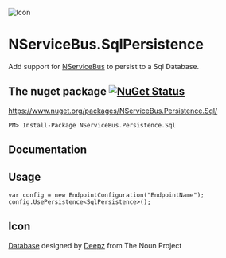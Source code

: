 ![Icon](https://raw.githubusercontent.com/NServiceBusSqlPersistence/NServiceBus.SqlPersistence/master/Icon/package_icon.png)

NServiceBus.SqlPersistence
===========================

Add support for [NServiceBus](https://docs.particular.net/nservicebus/) to persist to a Sql Database.


## The nuget package  [![NuGet Status](http://img.shields.io/nuget/v/NServiceBus.Persistence.Sql.svg?style=flat)](https://www.nuget.org/packages/NServiceBus.Persistence.Sql/)

https://www.nuget.org/packages/NServiceBus.Persistence.Sql/

    PM> Install-Package NServiceBus.Persistence.Sql


## Documentation


## Usage

```
var config = new EndpointConfiguration("EndpointName");
config.UsePersistence<SqlPersistence>();
```


## Icon

<a href="http://thenounproject.com/term/database/735720/" target="_blank">Database</a> designed by <a href="http://thenounproject.com/Deepz/" target="_blank">Deepz</a> from The Noun Project
